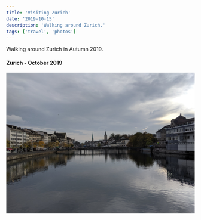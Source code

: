 ```yaml
---
title: 'Visiting Zurich'
date: '2019-10-15'
description: 'Walking around Zurich.'
tags: ['travel', 'photos']
---
```


Walking around Zurich in Autumn 2019.

#### Zurich - October 2019

![Zurich - October 2019](./zurich.jpg)
